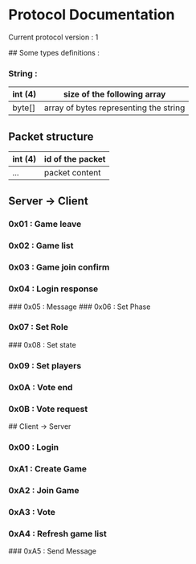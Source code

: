 Protocol Documentation
======================

Current protocol version : 1

## Some types definitions :

### String :

| int (4) | size of the following array            |
|---------|----------------------------------------|
| byte[]  | array of bytes representing the string |

## Packet structure

| int (4) | id of the packet |
|---------|------------------|
| ...     | packet content   |

## Server -> Client

### 0x01 : Game leave
### 0x02 : Game list
### 0x03 : Game join confirm
### 0x04 : Login response
### 0x05 : Message
### 0x06 : Set Phase
### 0x07 : Set Role
### 0x08 : Set state
### 0x09 : Set players
### 0x0A : Vote end
### 0x0B : Vote request

## Client -> Server

### 0x00 : Login
### 0xA1 : Create Game
### 0xA2 : Join Game
### 0xA3 : Vote
### 0xA4 : Refresh game list
### 0xA5 : Send Message